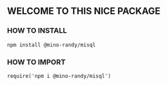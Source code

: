 ## WELCOME TO THIS NICE PACKAGE

### HOW TO INSTALL
```
npm install @mino-randy/misql

```
### HOW TO IMPORT 
```
require('npm i @mino-randy/misql')

```
